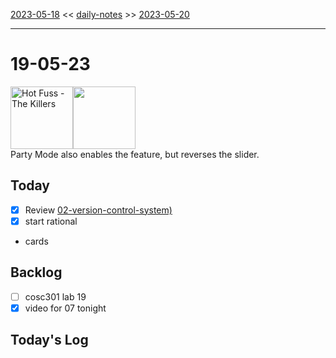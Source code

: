 [2023-05-18](daily_notes/2023-05-18) << [daily-notes](notes/daily-notes.md) >> [2023-05-20](daily_notes/2023-05-20)

---
# 19-05-23
<a href='spotify:album:4piJq7R3gjUOxnYs6lDCTg'><img src='https://i.scdn.co/image/ab67616d0000b273ccdddd46119a4ff53eaf1f5d' alt='Hot Fuss - The Killers' height=100></a><img src='https://imgs.xkcd.com/comics/noise_filter.png' height=100>
<br>Party Mode also enables the feature, but reverses the slider.

## Today
- [x] Review [02-version-control-system)](notes/02-version-control-system.md)
- [x] start rational
- cards

## Backlog
- [ ] cosc301 lab 19
- [x] video for 07 tonight

## Today's Log
